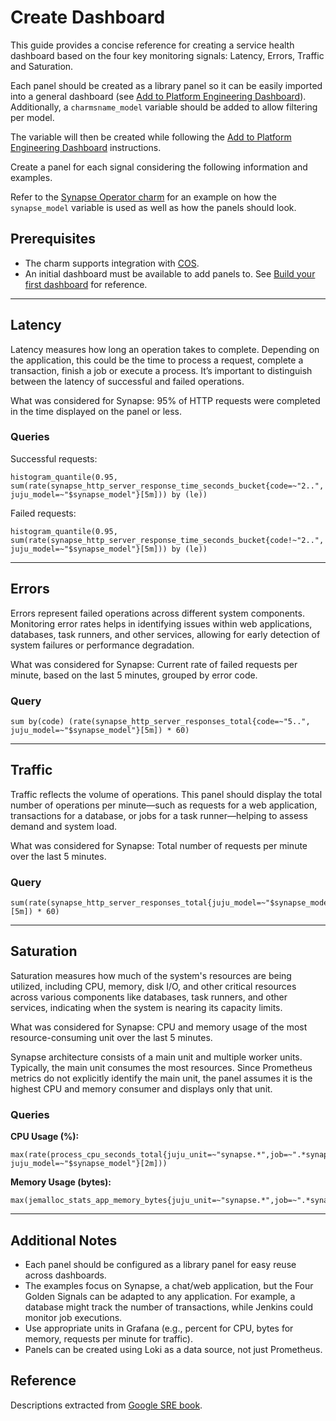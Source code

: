 # Create Dashboard

This guide provides a concise reference for creating a service health dashboard based on the four key monitoring signals: Latency, Errors, Traffic and Saturation.

Each panel should be created as a library panel so it can be easily imported into a general dashboard (see [Add to Platform Engineering Dashboard](add-to-pe-dashboard)). Additionally, a `charmsname_model` variable should be added to allow filtering per model.

The variable will then be created while following the [Add to Platform Engineering Dashboard](add-to-pe-dashboard) instructions.

Create a panel for each signal considering the following information and examples.

Refer to the [Synapse Operator charm](https://github.com/canonical/synapse-operator/pull/702) for an example on how the `synapse_model` variable is used as well as how the panels should look.

## Prerequisites

- The charm supports integration with [COS](https://charmhub.io/topics/canonical-observability-stack).
- An initial dashboard must be available to add panels to. See [Build your first dashboard](https://grafana.com/docs/grafana/latest/getting-started/build-first-dashboard/) for reference.

---

## Latency

Latency measures how long an operation takes to complete. Depending on the application, this could be the time to process a request, complete a transaction, finish a job or execute a process. It’s important to distinguish between the latency of successful and failed operations.

What was considered for Synapse: 95% of HTTP requests were completed in the time displayed on the panel or less.

### Queries

Successful requests:

```promql
histogram_quantile(0.95, sum(rate(synapse_http_server_response_time_seconds_bucket{code=~"2..", juju_model=~"$synapse_model"}[5m])) by (le))
```

Failed requests:

```promql
histogram_quantile(0.95, sum(rate(synapse_http_server_response_time_seconds_bucket{code!~"2..", juju_model=~"$synapse_model"}[5m])) by (le))
```

---

## Errors

Errors represent failed operations across different system components. Monitoring error rates helps in identifying issues within web applications, databases, task runners, and other services, allowing for early detection of system failures or performance degradation.

What was considered for Synapse: Current rate of failed requests per minute, based on the last 5 minutes, grouped by error code.

### Query

```promql
sum by(code) (rate(synapse_http_server_responses_total{code=~"5..", juju_model=~"$synapse_model"}[5m]) * 60)
```

---

## Traffic

Traffic reflects the volume of operations. This panel should display the total number of operations per minute—such as requests for a web application, transactions for a database, or jobs for a task runner—helping to assess demand and system load.

What was considered for Synapse: Total number of requests per minute over the last 5 minutes.

### Query

```promql
sum(rate(synapse_http_server_responses_total{juju_model=~"$synapse_model"}[5m]) * 60)
```

---

## Saturation

Saturation measures how much of the system's resources are being utilized, including CPU, memory, disk I/O, and other critical resources across various components like databases, task runners, and other services, indicating when the system is nearing its capacity limits.

What was considered for Synapse: CPU and memory usage of the most resource-consuming unit over the last 5 minutes.

Synapse architecture consists of a main unit and multiple worker units. Typically, the main unit consumes the most resources. Since Prometheus metrics do not explicitly identify the main unit, the panel assumes it is the highest CPU and memory consumer and displays only that unit.

### Queries

**CPU Usage (%):**

```promql
max(rate(process_cpu_seconds_total{juju_unit=~"synapse.*",job=~".*synapse_application.*", juju_model=~"$synapse_model"}[2m]))
```

**Memory Usage (bytes):**

```promql
max(jemalloc_stats_app_memory_bytes{juju_unit=~"synapse.*",job=~".*synapse_application.*",juju_model=~"$synapse_model"})
```

---

## Additional Notes

- Each panel should be configured as a library panel for easy reuse across dashboards.
- The examples focus on Synapse, a chat/web application, but the Four Golden Signals can be adapted to any application. For example, a database might track the number of transactions, while Jenkins could monitor job executions.
- Use appropriate units in Grafana (e.g., percent for CPU, bytes for memory, requests per minute for traffic).
- Panels can be created using Loki as a data source, not just Prometheus.

## Reference

Descriptions extracted from [Google SRE book](https://sre.google/sre-book/monitoring-distributed-systems/#xref_monitoring_golden-signals).

